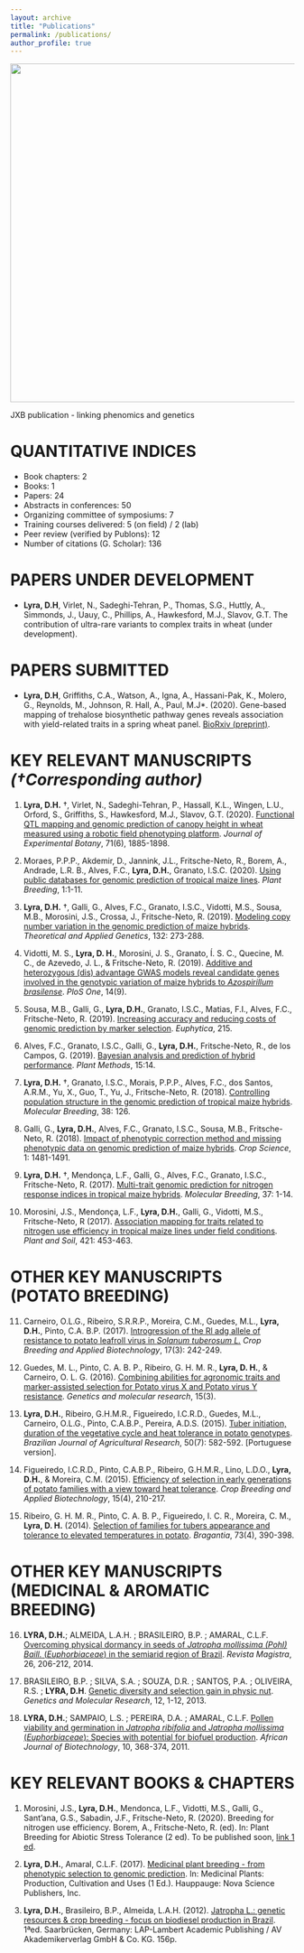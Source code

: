 ```yaml
---
layout: archive
title: "Publications"
permalink: /publications/
author_profile: true
---
```


<img src="https://raw.githubusercontent.com/DaniloLyra/danilolyra.github.io/master/images/JXB.png" width="900" height="600">

JXB publication - linking phenomics and genetics

QUANTITATIVE INDICES
======
- Book chapters: 2 
- Books: 1 
- Papers: 24 
- Abstracts in conferences: 50
- Organizing committee of symposiums: 7
- Training courses delivered: 5 (on field) / 2 (lab)
- Peer review (verified by Publons): 12
- Number of citations (G. Scholar): 136

PAPERS UNDER DEVELOPMENT 
======
- **Lyra, D.H**, Virlet, N., Sadeghi-Tehran, P., Thomas, S.G., Huttly, A., Simmonds, J., Uauy, C., Phillips, A., Hawkesford, M.J., Slavov, G.T. The contribution of ultra-rare variants to complex traits in wheat (under development).

PAPERS SUBMITTED
======
- **Lyra, D.H**, Griffiths, C.A., Watson, A., Igna, A., Hassani-Pak, K., Molero, G., Reynolds, M., Johnson, R. Hall, A., Paul, M.J*. (2020). Gene-based mapping of trehalose biosynthetic pathway genes reveals association with yield-related traits in a spring wheat panel. [BioRxiv (preprint)](https://www.biorxiv.org/content/10.1101/2020.07.07.192054v1.abstract).

KEY RELEVANT MANUSCRIPTS *(†Corresponding author)*
======
1. **Lyra, D.H.** †, Virlet, N., Sadeghi-Tehran, P., Hassall, K.L., Wingen, L.U., Orford, S., Griffiths, S., Hawkesford, M.J., Slavov, G.T. (2020). [Functional QTL mapping and genomic prediction of canopy height in wheat measured using a robotic field phenotyping platform](https://academic.oup.com/jxb/article/71/6/1885/5757976). *Journal of Experimental Botany*, 71(6), 1885-1898. 

2.	Moraes, P.P.P., Akdemir, D., Jannink, J.L., Fritsche-Neto, R., Borem, A., Andrade, L.R. B., Alves, F.C., **Lyra, D.H.**, Granato, I.S.C. (2020). [Using public databases for genomic prediction of tropical maize lines](https://onlinelibrary.wiley.com/doi/full/10.1111/pbr.12827). *Plant Breeding*, 1:1-11.

3. **Lyra, D.H.** †, Galli, G., Alves, F.C., Granato, I.S.C., Vidotti, M.S., Sousa, M.B., Morosini, J.S., Crossa, J., Fritsche-Neto, R. (2019). [Modeling copy number variation in the genomic prediction of maize hybrids](https://link.springer.com/article/10.1007/s00122-018-3215-2). *Theoretical and Applied Genetics*, 132: 273-288. 

4. Vidotti, M. S., **Lyra, D. H.**, Morosini, J. S., Granato, Í. S. C., Quecine, M. C., de Azevedo, J. L., & Fritsche-Neto, R. (2019). [Additive and heterozygous (dis) advantage GWAS models reveal candidate genes involved in the genotypic variation of maize hybrids to *Azospirillum brasilense*](https://journals.plos.org/plosone/article?id=10.1371/journal.pone.0222788). *PloS One*, 14(9).

5. Sousa, M.B., Galli, G., **Lyra, D.H.**, Granato, I.S.C., Matias, F.I., Alves, F.C., Fritsche-Neto, R. (2019). [Increasing accuracy and reducing costs of genomic prediction by marker selection](https://link.springer.com/article/10.1007%2Fs10681-019-2339-z). *Euphytica*, 215.

6. Alves, F.C., Granato, I.S.C., Galli, G., **Lyra, D.H.**, Fritsche-Neto, R., de los Campos, G. (2019). [Bayesian analysis and prediction of hybrid performance](https://plantmethods.biomedcentral.com/articles/10.1186/s13007-019-0388-x). *Plant Methods*, 15:14.

7. **Lyra, D.H.** †, Granato, I.S.C., Morais, P.P.P., Alves, F.C., dos Santos, A.R.M., Yu, X., Guo, T., Yu, J., Fritsche-Neto, R. (2018). [Controlling population structure in the genomic prediction of tropical maize hybrids](https://link.springer.com/article/10.1007%2Fs11032-018-0882-2). *Molecular Breeding*, 38: 126.

8. Galli, G., **Lyra, D.H.**, Alves, F.C., Granato, I.S.C., Sousa, M.B., Fritsche-Neto, R. (2018). [Impact of phenotypic correction method and missing phenotypic data on genomic prediction of maize hybrids](https://acsess.onlinelibrary.wiley.com/doi/abs/10.2135/cropsci2017.07.0459). *Crop Science*, 1: 1481-1491.

9. **Lyra, D.H.** †, Mendonça, L.F., Galli, G., Alves, F.C., Granato, I.S.C., Fritsche-Neto, R. (2017). [Multi-trait genomic prediction for nitrogen response indices in tropical maize hybrids](https://link.springer.com/article/10.1007%2Fs11032-017-0681-1). *Molecular Breeding*, 37: 1-14. 

10. Morosini, J.S., Mendonça, L.F., **Lyra, D.H.**, Galli, G., Vidotti, M.S., Fritsche-Neto, R (2017). [Association mapping for traits related to nitrogen use efficiency in tropical maize lines under field conditions](https://link.springer.com/article/10.1007%2Fs11104-017-3479-3). *Plant and Soil*, 421: 453-463.


OTHER KEY MANUSCRIPTS (POTATO BREEDING)
======
11. Carneiro, O.L.G., Ribeiro, S.R.R.P., Moreira, C.M., Guedes, M.L., **Lyra, D.H.**, Pinto, C.A. B.P. (2017). [Introgression of the Rl adg allele of resistance to potato leafroll virus in *Solanum tuberosum L.*](https://www.scielo.br/scielo.php?script=sci_arttext&pid=S1984-70332017000300242&lng=en&tlng=en) *Crop Breeding and Applied Biotechnology*, 17(3): 242-249.

12. Guedes, M. L., Pinto, C. A. B. P., Ribeiro, G. H. M. R., **Lyra, D. H.**, & Carneiro, O. L. G. (2016). [Combining abilities for agronomic traits and marker-assisted selection for Potato virus X and Potato virus Y resistance](https://www.researchgate.net/publication/308272509_Combining_abilities_for_agronomic_traits_and_marker-assisted_selection_for_Potato_virus_X_and_Potato_virus_Y_resistance). *Genetics and molecular research*, 15(3).

13. **Lyra, D.H.**, Ribeiro, G.H.M.R., Figueiredo, I.C.R.D., Guedes, M.L., Carneiro, O.L.G., Pinto, C.A.B.P., Pereira, A.D.S. (2015). [Tuber initiation, duration of the vegetative cycle and heat tolerance in potato genotypes](https://www.scielo.br/scielo.php?pid=S0100-204X2015000700582&script=sci_abstract). *Brazilian Journal of Agricultural Research*, 50(7): 582-592. [Portuguese version].

14. Figueiredo, I.C.R.D., Pinto, C.A.B.P., Ribeiro, G.H.M.R., Lino, L.D.O., **Lyra, D.H.**, & Moreira, C.M. (2015). [Efficiency of selection in early generations of potato families with a view toward heat tolerance](https://www.researchgate.net/publication/290786970_Efficiency_of_selection_in_early_generations_of_potato_families_with_a_view_toward_heat_tolerance). *Crop Breeding and Applied Biotechnology*, 15(4), 210-217.

15. Ribeiro, G. H. M. R., Pinto, C. A. B. P., Figueiredo, I. C. R., Moreira, C. M., **Lyra, D. H.** (2014). [Selection of families for tubers appearance and tolerance to elevated temperatures in potato](https://www.scielo.br/scielo.php?script=sci_arttext&pid=S0006-87052014000400007). *Bragantia*, 73(4), 390-398.

OTHER KEY MANUSCRIPTS (MEDICINAL & AROMATIC BREEDING)
======
16. **LYRA, D.H.**; ALMEIDA, L.A.H. ; BRASILEIRO, B.P. ; AMARAL, C.L.F. [Overcoming physical dormancy in seeds of *Jatropha mollissima (Pohl) Baill.* (*Euphorbiaceae*) in the semiarid region of Brazil](https://pdfs.semanticscholar.org/2f25/eaa2c04ec6d73db4d7e7eb7d34bd235de09d.pdf). *Revista Magistra*, 26, 206-212, 2014.

17. BRASILEIRO, B.P. ; SILVA, S.A. ; SOUZA, D.R. ; SANTOS, P.A. ; OLIVEIRA, R.S. ; **LYRA, D.H**. [Genetic diversity and selection gain in physic nut](https://www.geneticsmr.com/articles/2007). *Genetics and Molecular Research*, 12, 1-12, 2013.

18. **LYRA, D.H.**; SAMPAIO, L.S. ; PEREIRA, D.A. ; AMARAL, C.L.F. [Pollen viability and germination in *Jatropha ribifolia* and *Jatropha mollissima* (*Euphorbiaceae*): Species with potential for biofuel production](https://www.researchgate.net/publication/228490184_Pollen_viability_and_germination_in_Jatropha_ribifolia_and_Jatropha_mollissima_Euphorbiaceae_Species_with_potential_for_biofuel_production). *African Journal of Biotechnology*, 10, 368-374, 2011.


KEY RELEVANT BOOKS & CHAPTERS
======
1.	Morosini, J.S., **Lyra, D.H.**, Mendonca, L.F., Vidotti, M.S., Galli, G., Sant’ana, G.S., Sabadin, J.F., Fritsche-Neto, R. (2020). Breeding for nitrogen use efficiency. Borem, A., Fritsche-Neto, R. (ed). In: Plant Breeding for Abiotic Stress Tolerance (2 ed). To be published soon, [link 1 ed](https://www.springer.com/gb/book/9783642305528?gclid=CjwKCAjwkun1BRAIEiwA2mJRWbTJAAFCHRwiv7bA-uYJMj1Ib6DAHLphSNQvu5OT9io2EJksKgy2_RoCWxoQAvD_BwE).

2. **Lyra, D.H.**, Amaral, C.L.F. (2017). [Medicinal plant breeding - from phenotypic selection to genomic prediction](https://novapublishers.com/shop/medicinal-plants-production-cultivation-and-uses/). In: Medicinal Plants: Production, Cultivation and Uses (1 Ed.). Hauppauge: Nova Science Publishers, Inc.

3. **Lyra, D.H.**, Brasileiro, B.P., Almeida, L.A.H. (2012). [Jatropha L.: genetic resources & crop breeding - focus on biodiesel production in Brazil](https://www.amazon.com/Jatropha-L-Resources-Biodiesel-Production/dp/3659216941). 1ªed. Saarbrücken, Germany: LAP-Lambert Academic Publishing / AV Akademikerverlag GmbH & Co. KG. 156p.

